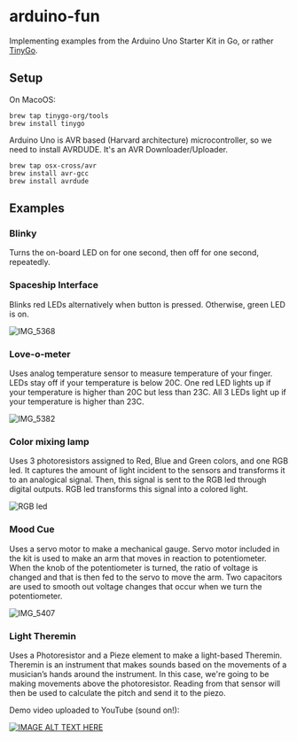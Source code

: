# arduino-fun
Implementing examples from the Arduino Uno Starter Kit in Go, or rather [TinyGo](https://tinygo.org).

## Setup

On MacoOS:
```avrasm
brew tap tinygo-org/tools
brew install tinygo
```

Arduino Uno is AVR based (Harvard architecture) microcontroller, so we need to install AVRDUDE. It's an AVR Downloader/Uploader.
```avrasm
brew tap osx-cross/avr
brew install avr-gcc
brew install avrdude
```

## Examples

### Blinky

Turns the on-board LED on for one second, then off for one second, repeatedly.

### Spaceship Interface

Blinks red LEDs alternatively when button is pressed. Otherwise, green LED is on.

![IMG_5368](https://github.com/annapawlicka/arduino-fun/assets/2522010/ef5abf3b-6fb3-49cf-a762-8c8aa713d569)

### Love-o-meter

Uses analog temperature sensor to measure temperature of your finger. LEDs stay off if your temperature is below 20C.
One red LED lights up if your temperature is higher than 20C but less than 23C. All 3 LEDs light up if your temperature is
higher than 23C.

![IMG_5382](https://github.com/annapawlicka/arduino-fun/assets/2522010/4704eeee-b727-4b2e-9f2a-2b18601abfe8)

### Color mixing lamp

Uses 3 photoresistors assigned to Red, Blue and Green colors, and one RGB led.
It captures the amount of light incident to the sensors and transforms it to an analogical signal.
Then, this signal is sent to the RGB led through digital outputs.
RGB led transforms this signal into a colored light.

![RGB led](https://github.com/annapawlicka/arduino-fun/assets/2522010/ac1a3b59-8c48-42e4-99a7-652eea65422c)

### Mood Cue

Uses a servo motor to make a mechanical gauge.
Servo motor included in the kit is used to make an arm that moves in reaction to potentiometer. When the knob of the 
potentiometer is turned, the ratio of voltage is changed and that is then fed to the servo to move the arm. Two capacitors 
are used to smooth out voltage changes that occur when we turn the potentiometer.

![IMG_5407](https://github.com/annapawlicka/arduino-fun/assets/2522010/32229bc0-1e57-4450-9539-488401a5d0d2)

### Light Theremin

Uses a Photoresistor and a Pieze element to make a light-based Theremin. Theremin is an instrument that makes sounds based on 
the movements of a musician’s hands around the instrument. In this case, we're going to be making movements above the 
photoresistor. Reading from that sensor will then be used to calculate the pitch and send it to the piezo.

Demo video uploaded to YouTube (sound on!):

[![IMAGE ALT TEXT HERE](https://img.youtube.com/vi/YPRH3eVjy4c/0.jpg)](https://www.youtube.com/watch?v=YPRH3eVjy4c)
